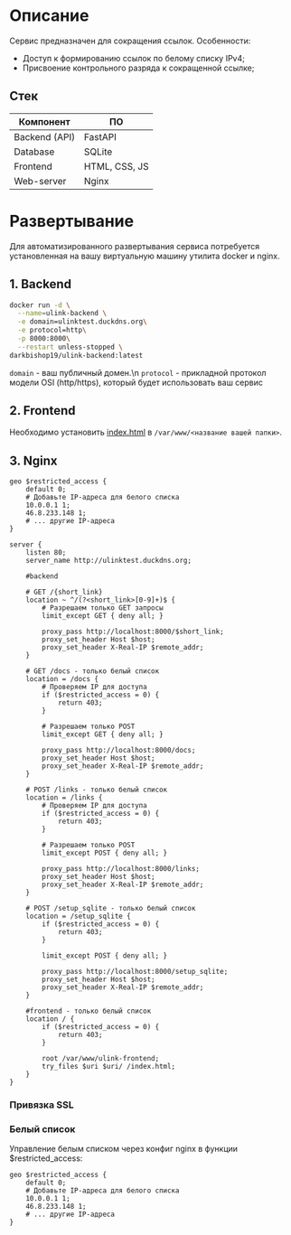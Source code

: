 # Описание

Сервис предназначен для сокращения ссылок. Особенности:
- Доступ к формированию ссылок по белому списку IPv4;
- Присвоение контрольного разряда к сокращенной ссылке;

## Стек

| Компонент     | ПО            |
| ------------- | ------------- |
| Backend (API) | FastAPI       |
| Database      | SQLite        |
| Frontend      | HTML, CSS, JS |
| Web-server    | Nginx         |

# Развертывание

Для автоматизированного развертывания сервиса потребуется установленная на вашу виртуальную машину утилита docker и nginx.
## 1. Backend

``` bash
docker run -d \
  --name=ulink-backend \
  -e domain=ulinktest.duckdns.org\
  -e protocol=http\
  -p 8000:8000\
  --restart unless-stopped \
darkbishop19/ulink-backend:latest
```

`domain` - ваш публичный домен.\n
`protocol` - прикладной протокол модели OSI (http/https), который будет использовать ваш сервис

## 2. Frontend

Необходимо установить [index.html](https://github.com/Artcher19/ulink/blob/main/frontend/index.html) в `/var/www/<название вашей папки>`. 
## 3. Nginx

```
geo $restricted_access {
    default 0;
    # Добавьте IP-адреса для белого списка
    10.0.0.1 1;
    46.8.233.148 1;
    # ... другие IP-адреса
}

server {
    listen 80;
    server_name http://ulinktest.duckdns.org;
    
    #backend
    
    # GET /{short_link}
    location ~ ^/(?<short_link>[0-9]+)$ {
        # Разрешаем только GET запросы
        limit_except GET { deny all; }

        proxy_pass http://localhost:8000/$short_link;
        proxy_set_header Host $host;
        proxy_set_header X-Real-IP $remote_addr;
    }

    # GET /docs - только белый список
    location = /docs {
        # Проверяем IP для доступа
        if ($restricted_access = 0) {
            return 403;
        }

        # Разрешаем только POST
        limit_except GET { deny all; }

        proxy_pass http://localhost:8000/docs;
        proxy_set_header Host $host;
        proxy_set_header X-Real-IP $remote_addr;
    }

    # POST /links - только белый список
    location = /links {
        # Проверяем IP для доступа
        if ($restricted_access = 0) {
            return 403;
        }

        # Разрешаем только POST
        limit_except POST { deny all; }

        proxy_pass http://localhost:8000/links;
        proxy_set_header Host $host;
        proxy_set_header X-Real-IP $remote_addr;
    }

    # POST /setup_sqlite - только белый список
    location = /setup_sqlite {
        if ($restricted_access = 0) {
            return 403;
        }

        limit_except POST { deny all; }

        proxy_pass http://localhost:8000/setup_sqlite;
        proxy_set_header Host $host;
        proxy_set_header X-Real-IP $remote_addr;
    }

    #frontend - только белый список
    location / {
        if ($restricted_access = 0) {
            return 403;
        }

        root /var/www/ulink-frontend;
        try_files $uri $uri/ /index.html;
    }
}

```
### Привязка SSL

### Белый список

Управление белым списком через конфиг nginx в функции $restricted_access:
```
geo $restricted_access {
    default 0;
    # Добавьте IP-адреса для белого списка
    10.0.0.1 1;
    46.8.233.148 1;
    # ... другие IP-адреса
}
```
